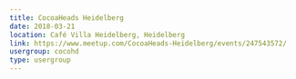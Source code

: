```yaml
---
title: CocoaHeads Heidelberg
date: 2018-03-21
location: Café Villa Heidelberg, Heidelberg
link: https://www.meetup.com/CocoaHeads-Heidelberg/events/247543572/
usergroup: cocohd
type: usergroup
---
```

